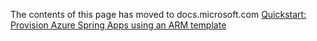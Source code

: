 The contents of this page has moved to docs.microsoft.com [Quickstart: Provision Azure Spring Apps using an ARM template](https://docs.microsoft.com/azure/spring-cloud/quickstart-deploy-infrastructure-vnet)
